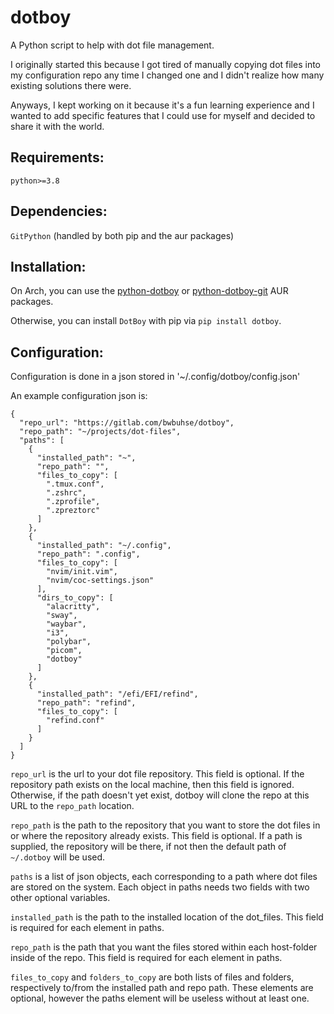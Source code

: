 # dotboy

A Python script to help with dot file management.

I originally started this because I got tired of manually copying dot files into
my configuration repo any time I changed one and I didn't realize how many
existing solutions there were. 

Anyways, I kept working on it because it's a fun learning experience and I wanted 
to add specific features that I could use for myself and decided to share it with 
the world.

## Requirements:

`python>=3.8`

## Dependencies:

`GitPython` (handled by both pip and the aur packages)

## Installation:

On Arch, you can use the [python-dotboy](https://aur.archlinux.org/packages/python-dotboy/)
or [python-dotboy-git](https://aur.archlinux.org/packages/python-dotboy-git/) AUR packages.

Otherwise, you can install `DotBoy` with pip via `pip install dotboy`.

## Configuration:

Configuration is done in a json stored in '~/.config/dotboy/config.json'

An example configuration json is:
```
{
  "repo_url": "https://gitlab.com/bwbuhse/dotboy",
  "repo_path": "~/projects/dot-files",
  "paths": [
    {
      "installed_path": "~",
      "repo_path": "",
      "files_to_copy": [
        ".tmux.conf",
        ".zshrc",
        ".zprofile",
        ".zpreztorc"
      ]
    },
    {
      "installed_path": "~/.config",
      "repo_path": ".config",
      "files_to_copy": [
        "nvim/init.vim",
        "nvim/coc-settings.json"
      ],
      "dirs_to_copy": [
        "alacritty",
        "sway",
        "waybar",
        "i3",
        "polybar",
        "picom",
        "dotboy"
      ]
    },
    {
      "installed_path": "/efi/EFI/refind",
      "repo_path": "refind",
      "files_to_copy": [
        "refind.conf"
      ]
    }
  ]
}
```

`repo_url` is the url to your dot file repository. This field is optional. If the repository path exists on the local machine, then this field is ignored. Otherwise, if the path doesn't yet exist, dotboy will clone the repo at this URL to the `repo_path` location.

`repo_path` is the path to the repository that you want to store the dot files in or where the repository already exists. This field is optional. If a path is supplied, the repository will be there, if not then the default path of `~/.dotboy` will be used.

`paths` is a list of json objects, each corresponding to a path where dot files
are stored on the system. Each object in paths needs two fields with two
other optional variables.

  `installed_path` is the path to the installed location of the dot_files. This field is required for each element in paths.

  `repo_path` is the path that you want the files stored within each host-folder
  inside of the repo. This field is required for each element in paths.
  
  `files_to_copy` and `folders_to_copy` are both lists of files and folders,
  respectively to/from the installed path and repo path. These elements are optional, however the paths element will be useless without at least one.
